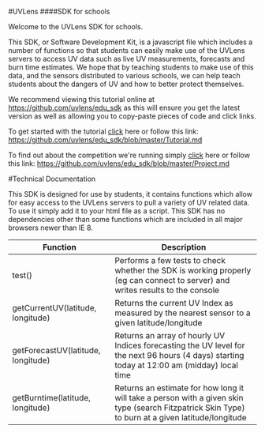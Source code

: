 #UVLens
####SDK for schools

Welcome to the UVLens SDK for schools. 

This SDK, or Software Development Kit, is a javascript file which includes a number of functions so that students can easily make use of the UVLens servers to
access UV data such as live UV measurements, forecasts and burn time estimates. We hope that by teaching students to make use of this data, and the sensors distributed to various schools,
we can help teach students about the dangers of UV and how to better protect themselves.

We recommend viewing this tutorial online at https://github.com/uvlens/edu_sdk as this will ensure you get the latest version as well as allowing you to copy-paste pieces of code and click links.

To get started with the tutorial [click](https://github.com/uvlens/edu_sdk/blob/master/Tutorial.md) here or follow this link: https://github.com/uvlens/edu_sdk/blob/master/Tutorial.md

To find out about the competition we're running simply [click](https://github.com/uvlens/edu_sdk/blob/master/Project.md) here or follow this link: https://github.com/uvlens/edu_sdk/blob/master/Project.md

#Technical Documentation

This SDK is designed for use by students, it contains functions which allow for easy access
to the UVLens servers to pull a variety of UV related data. To use it simply add it to your html file
as a script. This SDK has no dependencies other than some functions which are included in all major browsers
newer than IE 8.

| Function  | Description |
| ------------- | ------------- |
| test()  | Performs a few tests to check whether the SDK is working properly (eg can connect to server) and writes results to the console  |
| getCurrentUV(latitude, longitude)  | Returns the current UV Index as measured by the nearest sensor to a given latitude/longitude  |
| getForecastUV(latitude, longitude) | Returns an array of hourly UV Indices forecasting the UV level for the next 96 hours (4 days) starting today at 12:00 am (midday) local time |
| getBurntime(latitude, longitude) | Returns an estimate for how long it will take a person with a given skin type (search Fitzpatrick Skin Type) to burn at a given latitude/longitude |
